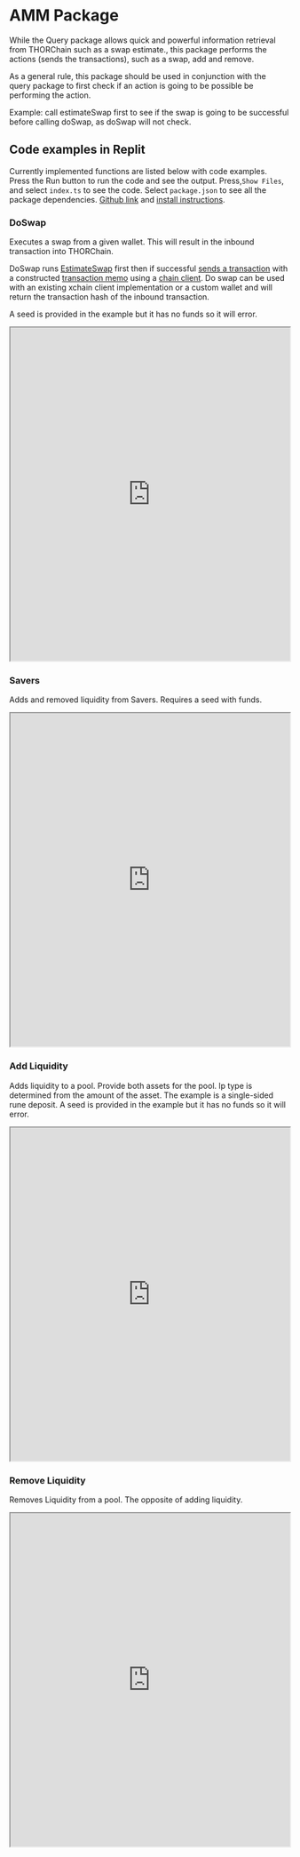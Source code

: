 # AMM Package

While the Query package allows quick and powerful information retrieval from THORChain such as a swap estimate., this package performs the actions (sends the transactions), such as a swap, add and remove.

As a general rule, this package should be used in conjunction with the query package to first check if an action is going to be possible be performing the action.

Example: call estimateSwap first to see if the swap is going to be successful before calling doSwap, as doSwap will not check.

## Code examples in Replit

Currently implemented functions are listed below with code examples. Press the Run button to run the code and see the output. Press,`Show Files`, and select `index.ts` to see the code. Select `package.json` to see all the package dependencies. [Github link](https://github.com/xchainjs/xchainjs-lib/tree/master/packages/xchain-thorchain-amm) and [install instructions](overview.md#install-procedures).

### DoSwap

Executes a swap from a given wallet. This will result in the inbound transaction into THORChain.

DoSwap runs [EstimateSwap](query-package.md#estimate-swap) first then if successful [sends a transaction](../../concepts/sending-transactions.md) with a constructed [transaction memo](../../concepts/memos.md#overview) using a [chain client](client-packages.md). Do swap can be used with an existing xchain client implementation or a custom wallet and will return the transaction hash of the inbound transaction.

A seed is provided in the example but it has no funds so it will error.

<iframe width="100%" height="600" src="https://replit.com/@thorchain/doSwap-Single?embed=true" ></iframe>

### Savers

Adds and removed liquidity from Savers. Requires a seed with funds.

<iframe width="100%" height="600" src="https://replit.com/@thorchain/saversTs?embed=true" ></iframe>

### Add Liquidity

Adds liquidity to a pool. Provide both assets for the pool. lp type is determined from the amount of the asset. The example is a single-sided rune deposit. A seed is provided in the example but it has no funds so it will error.

<iframe width="100%" height="600" src="https://replit.com/@thorchain/addLiquidity?embed=true" ></iframe>

### Remove Liquidity

Removes Liquidity from a pool. The opposite of adding liquidity.

<iframe width="100%" height="600" src="https://replit.com/@thorchain/removeLiquidity?embed=true" ></iframe>
